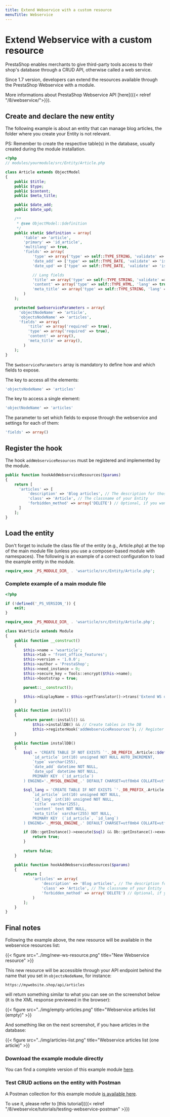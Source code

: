 ```yaml
---
title: Extend Webservice with a custom resource
menuTitle: Webservice
---
```


# Extend Webservice with a custom resource

PrestaShop enables merchants to give third-party tools access to their shop's database through a CRUD API, otherwise called a web service.

Since 1.7 version, developers can extend the resources available through the PrestaShop Webservice with a module.

More informations about PrestaShop Webservice API [here]({{< relref "/8/webservice/">}}).

## Create and declare the new entity

The following example is about an entity that can manage blog articles, the folder where you create your Entity is not relevant.

PS: Remember to create the respective table(s) in the database, usually created during the module installation.

```php
<?php
// modules/yourmodule/src/Entity/Article.php

class Article extends ObjectModel
{
    public $title;
    public $type;
    public $content;
    public $meta_title;

    public $date_add;
    public $date_upd;

    /**
     * @see ObjectModel::$definition
     */
    public static $definition = array(
        'table' => 'article',
        'primary' => 'id_article',
        'multilang' => true,
        'fields' => array(
            'type' => array('type' => self::TYPE_STRING, 'validate' => 'isCleanHtml', 'required' => true, 'size' => 255),
            'date_add' => ['type' => self::TYPE_DATE, 'validate' => 'isDate'],
            'date_upd' => ['type' => self::TYPE_DATE, 'validate' => 'isDate'],

            // Lang fields
            'title' => array('type' => self::TYPE_STRING, 'validate' => 'isCleanHtml', 'required' => true, 'size' => 255),
            'content' => array('type' => self::TYPE_HTML, 'lang' => true, 'validate' => 'isCleanHtml', 'size' => 4000),
            'meta_title' => array('type' => self::TYPE_STRING, 'lang' => true, 'validate' => 'isCleanHtml', 'size' => 255)
        )
    );

    protected $webserviceParameters = array(
      'objectNodeName' => 'article',
      'objectsNodeName' => 'articles',
      'fields' => array(
          'title' => array('required' => true),
          'type' => array('required' => true),
          'content' => array(),
          'meta_title' => array(),
        )
    );
}
```

The `$webserviceParameters` array is mandatory to define how and which fields to expose.

The key to access all the elements:
```php
'objectsNodeName' => 'articles'
```

The key to access a single element:
```php
'objectNodeName' => 'articles'
```

The parameter to set which fields to expose through the webservice and settings for each of them:
```php
'fields' => array()
```

## Register the hook

The hook `addWebserviceResources` must be registered and implemented by the module.
```php
public function hookAddWebserviceResources($params)
{
    return [
      'articles' => [
          'description' => 'Blog articles', // The description for those who access to this resource through WS
          'class' => 'Article', // The classname of your Entity
          'forbidden_method' => array('DELETE') // Optional, if you want to forbid some methods
      ]
    ];
}
```

## Load the entity

Don't forget to include the class file of the entity (e.g., Article.php) at the top of the main module file (unless you use a composer-based module with namespaces).
The following is an example of a correct configuration to load the example entity in the module.

```php
require_once _PS_MODULE_DIR_ . 'wsarticle/src/Entity/Article.php';
```

### Complete example of a main module file

```php
<?php

if (!defined('_PS_VERSION_')) {
    exit;
}

require_once _PS_MODULE_DIR_ . 'wsarticle/src/Entity/Article.php';

class WsArticle extends Module
{
    public function __construct()
    {
        $this->name = 'wsarticle';
        $this->tab = 'front_office_features';
        $this->version = '1.0.0';
        $this->author = 'PrestaShop';
        $this->need_instance = 0;
        $this->secure_key = Tools::encrypt($this->name);
        $this->bootstrap = true;

        parent::__construct();

        $this->displayName = $this->getTranslator()->trans('Extend WS demo module', array(), 'Modules.Wsarticle.Admin');
    }

    public function install()
    {
        return parent::install() &&
            $this->installDB() && // Create tables in the DB
            $this->registerHook('addWebserviceResources'); // Register the module to the hook
    }

    public function installDB()
    {
        $sql = 'CREATE TABLE IF NOT EXISTS `'._DB_PREFIX_.Article::$definition['table'].'` (
            `id_article` int(10) unsigned NOT NULL AUTO_INCREMENT,
            `type` varchar(255),
            `date_add` datetime NOT NULL,
            `date_upd` datetime NOT NULL,
            PRIMARY KEY  (`id_article`)
        ) ENGINE='._MYSQL_ENGINE_.' DEFAULT CHARSET=utf8mb4 COLLATE=utf8mb4_general_ci';

        $sql_lang = 'CREATE TABLE IF NOT EXISTS `'._DB_PREFIX_.Article::$definition['table'].'_lang` (
            `id_article` int(10) unsigned NOT NULL,
            `id_lang` int(10) unsigned NOT NULL,
            `title` varchar(255),
            `content` text NOT NULL,
            `meta_title` varchar(255) NOT NULL,
            PRIMARY KEY  (`id_article`, `id_lang`)
        ) ENGINE='._MYSQL_ENGINE_.' DEFAULT CHARSET=utf8mb4 COLLATE=utf8mb4_general_ci';

        if (Db::getInstance()->execute($sql) && Db::getInstance()->execute($sql_lang)) {
            return true;
        }
        
        return false;
    }

    public function hookAddWebserviceResources($params)
    {
        return [
            'articles' => array(
                'description' => 'Blog articles', // The description for those who access to this resource through WS
                'class' => 'Article', // The classname of your Entity
                'forbidden_method' => array('DELETE') // Optional, if you want to forbid some methods
            )
        ];
    }
}
```

## Final notes

Following the example above, the new resource will be available in the webservice resources list:

{{< figure src="../img/new-ws-resource.png" title="New Webservice resource" >}}

This new resource will be accessible through your API endpoint behind the name that you set in `objectsNodeName`, for instance:

`https://mywebsite.shop/api/articles`

will return something similar to what you can see on the screenshot below (it is the XML response previewed in the browser):

{{< figure src="../img/empty-articles.png" title="Webservice articles list (empty)" >}}

And something like on the next screenshot, if you have articles in the database:

{{< figure src="../img/articles-list.png" title="Webservice articles list (one article)" >}}

### Download the example module directly

You can find a complete version of this example module [here](https://github.com/PrestaShop/example-modules/tree/8.x/demowsextend).

### Test CRUD actions on the entity with Postman

A Postman collection for this example module [is available here](https://github.com/PrestaShop/webservice-postman-examples/blob/main/demo_custom_resource_collection.json).

To use it, please refer to [this tutorial]({{< relref "/8/webservice/tutorials/testing-webservice-postman" >}})
